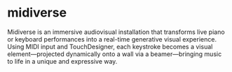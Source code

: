 # midiverse
Midiverse is an immersive audiovisual installation that transforms live piano or keyboard performances into a real-time generative visual experience. Using MIDI input and TouchDesigner, each keystroke becomes a visual element—projected dynamically onto a wall via a beamer—bringing music to life in a unique and expressive way.
